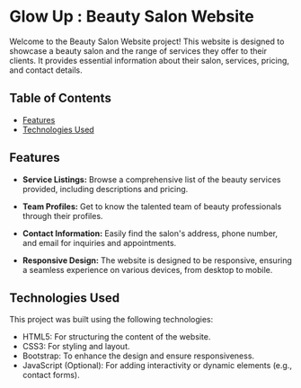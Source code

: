 # Glow Up : Beauty Salon Website

Welcome to the Beauty Salon Website project! This website is designed to showcase a beauty salon and the range of services they offer to their clients. It provides essential information about their salon, services, pricing, and contact details.

## Table of Contents

- [Features](#features)
- [Technologies Used](#technologies-used)



## Features

- **Service Listings:** Browse a comprehensive list of the beauty services provided, including descriptions and pricing.

- **Team Profiles:** Get to know the talented team of beauty professionals through their profiles.

- **Contact Information:** Easily find the salon's address, phone number, and email for inquiries and appointments.

- **Responsive Design:** The website is designed to be responsive, ensuring a seamless experience on various devices, from desktop to mobile.

## Technologies Used

This project was built using the following technologies:

- HTML5: For structuring the content of the website.
- CSS3: For styling and layout.
- Bootstrap: To enhance the design and ensure responsiveness.
- JavaScript (Optional): For adding interactivity or dynamic elements (e.g., contact forms).



